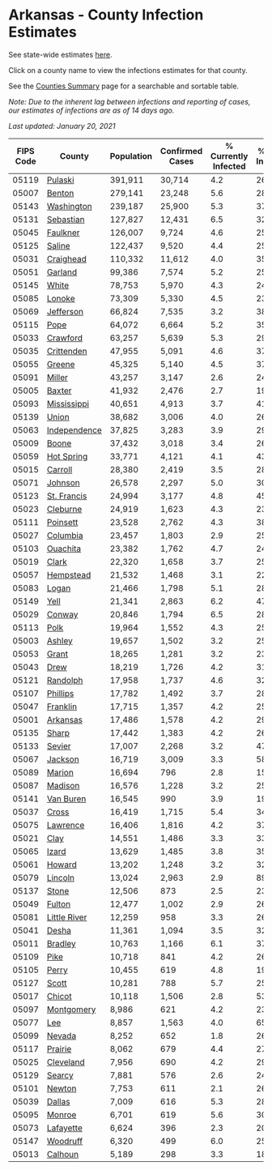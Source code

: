 # Arkansas - County Infection Estimates

See state-wide estimates [here](/infections/us-ar).

Click on a county name to view the infections estimates for that county.

See the [Counties Summary](/infections/summary-counties) page for a searchable and sortable table.

*Note: Due to the inherent lag between infections and reporting of cases, our estimates of infections are as of 14 days ago.*

*Last updated: January 20, 2021*

|   FIPS Code |                       County |   Population |   Confirmed Cases |   % Currently Infected |   % Total Infected |
|-------------|------------------------------|--------------|-------------------|------------------------|--------------------|
|       05119 |           [Pulaski](pulaski) |      391,911 |            30,714 |                    4.2 |               26.5 |
|       05007 |             [Benton](benton) |      279,141 |            23,248 |                    5.6 |               28.3 |
|       05143 |     [Washington](washington) |      239,187 |            25,900 |                    5.3 |               37.0 |
|       05131 |       [Sebastian](sebastian) |      127,827 |            12,431 |                    6.5 |               32.6 |
|       05045 |         [Faulkner](faulkner) |      126,007 |             9,724 |                    4.6 |               25.8 |
|       05125 |             [Saline](saline) |      122,437 |             9,520 |                    4.4 |               25.8 |
|       05031 |       [Craighead](craighead) |      110,332 |            11,612 |                    4.0 |               35.0 |
|       05051 |           [Garland](garland) |       99,386 |             7,574 |                    5.2 |               25.6 |
|       05145 |               [White](white) |       78,753 |             5,970 |                    4.3 |               24.9 |
|       05085 |             [Lonoke](lonoke) |       73,309 |             5,330 |                    4.5 |               23.9 |
|       05069 |       [Jefferson](jefferson) |       66,824 |             7,535 |                    3.2 |               38.5 |
|       05115 |                 [Pope](pope) |       64,072 |             6,664 |                    5.2 |               35.3 |
|       05033 |         [Crawford](crawford) |       63,257 |             5,639 |                    5.3 |               29.4 |
|       05035 |     [Crittenden](crittenden) |       47,955 |             5,091 |                    4.6 |               37.0 |
|       05055 |             [Greene](greene) |       45,325 |             5,140 |                    4.5 |               37.4 |
|       05091 |             [Miller](miller) |       43,257 |             3,147 |                    2.6 |               24.4 |
|       05005 |             [Baxter](baxter) |       41,932 |             2,476 |                    2.7 |               19.3 |
|       05093 |   [Mississippi](mississippi) |       40,651 |             4,913 |                    3.7 |               41.0 |
|       05139 |               [Union](union) |       38,682 |             3,006 |                    4.0 |               26.2 |
|       05063 | [Independence](independence) |       37,825 |             3,283 |                    3.9 |               29.1 |
|       05009 |               [Boone](boone) |       37,432 |             3,018 |                    3.4 |               26.5 |
|       05059 |     [Hot Spring](hot-spring) |       33,771 |             4,121 |                    4.1 |               43.1 |
|       05015 |           [Carroll](carroll) |       28,380 |             2,419 |                    3.5 |               28.5 |
|       05071 |           [Johnson](johnson) |       26,578 |             2,297 |                    5.0 |               30.1 |
|       05123 |   [St. Francis](st.-francis) |       24,994 |             3,177 |                    4.8 |               45.1 |
|       05023 |         [Cleburne](cleburne) |       24,919 |             1,623 |                    4.3 |               23.1 |
|       05111 |         [Poinsett](poinsett) |       23,528 |             2,762 |                    4.3 |               38.8 |
|       05027 |         [Columbia](columbia) |       23,457 |             1,803 |                    2.9 |               25.4 |
|       05103 |         [Ouachita](ouachita) |       23,382 |             1,762 |                    4.7 |               24.6 |
|       05019 |               [Clark](clark) |       22,320 |             1,658 |                    3.7 |               25.1 |
|       05057 |       [Hempstead](hempstead) |       21,532 |             1,468 |                    3.1 |               22.7 |
|       05083 |               [Logan](logan) |       21,466 |             1,798 |                    5.1 |               28.1 |
|       05149 |                 [Yell](yell) |       21,341 |             2,863 |                    6.2 |               47.3 |
|       05029 |             [Conway](conway) |       20,846 |             1,794 |                    6.5 |               28.6 |
|       05113 |                 [Polk](polk) |       19,964 |             1,552 |                    4.3 |               25.8 |
|       05003 |             [Ashley](ashley) |       19,657 |             1,502 |                    3.2 |               25.8 |
|       05053 |               [Grant](grant) |       18,265 |             1,281 |                    3.2 |               23.5 |
|       05043 |                 [Drew](drew) |       18,219 |             1,726 |                    4.2 |               31.5 |
|       05121 |         [Randolph](randolph) |       17,958 |             1,737 |                    4.6 |               32.3 |
|       05107 |         [Phillips](phillips) |       17,782 |             1,492 |                    3.7 |               28.3 |
|       05047 |         [Franklin](franklin) |       17,715 |             1,357 |                    4.2 |               25.0 |
|       05001 |         [Arkansas](arkansas) |       17,486 |             1,578 |                    4.2 |               29.6 |
|       05135 |               [Sharp](sharp) |       17,442 |             1,383 |                    4.2 |               26.4 |
|       05133 |             [Sevier](sevier) |       17,007 |             2,268 |                    3.2 |               47.8 |
|       05067 |           [Jackson](jackson) |       16,719 |             3,009 |                    3.3 |               58.7 |
|       05089 |             [Marion](marion) |       16,694 |               796 |                    2.8 |               15.6 |
|       05087 |           [Madison](madison) |       16,576 |             1,228 |                    3.2 |               25.0 |
|       05141 |       [Van Buren](van-buren) |       16,545 |               990 |                    3.9 |               19.9 |
|       05037 |               [Cross](cross) |       16,419 |             1,715 |                    5.4 |               34.9 |
|       05075 |         [Lawrence](lawrence) |       16,406 |             1,816 |                    4.2 |               37.0 |
|       05021 |                 [Clay](clay) |       14,551 |             1,486 |                    3.3 |               33.8 |
|       05065 |               [Izard](izard) |       13,629 |             1,485 |                    3.8 |               35.5 |
|       05061 |             [Howard](howard) |       13,202 |             1,248 |                    3.2 |               32.7 |
|       05079 |           [Lincoln](lincoln) |       13,024 |             2,963 |                    2.9 |               89.2 |
|       05137 |               [Stone](stone) |       12,506 |               873 |                    2.5 |               23.3 |
|       05049 |             [Fulton](fulton) |       12,477 |             1,002 |                    2.9 |               26.4 |
|       05081 | [Little River](little-river) |       12,259 |               958 |                    3.3 |               26.3 |
|       05041 |               [Desha](desha) |       11,361 |             1,094 |                    3.5 |               32.7 |
|       05011 |           [Bradley](bradley) |       10,763 |             1,166 |                    6.1 |               37.0 |
|       05109 |                 [Pike](pike) |       10,718 |               841 |                    4.2 |               26.3 |
|       05105 |               [Perry](perry) |       10,455 |               619 |                    4.8 |               19.5 |
|       05127 |               [Scott](scott) |       10,281 |               788 |                    5.7 |               25.2 |
|       05017 |             [Chicot](chicot) |       10,118 |             1,506 |                    2.8 |               53.6 |
|       05097 |     [Montgomery](montgomery) |        8,986 |               621 |                    4.2 |               23.0 |
|       05077 |                   [Lee](lee) |        8,857 |             1,563 |                    4.0 |               65.0 |
|       05099 |             [Nevada](nevada) |        8,252 |               652 |                    1.8 |               26.9 |
|       05117 |           [Prairie](prairie) |        8,062 |               679 |                    4.4 |               27.6 |
|       05025 |       [Cleveland](cleveland) |        7,956 |               690 |                    4.2 |               29.2 |
|       05129 |             [Searcy](searcy) |        7,881 |               576 |                    2.6 |               24.3 |
|       05101 |             [Newton](newton) |        7,753 |               611 |                    2.1 |               26.6 |
|       05039 |             [Dallas](dallas) |        7,009 |               616 |                    5.3 |               28.9 |
|       05095 |             [Monroe](monroe) |        6,701 |               619 |                    5.6 |               30.1 |
|       05073 |       [Lafayette](lafayette) |        6,624 |               396 |                    2.3 |               20.0 |
|       05147 |         [Woodruff](woodruff) |        6,320 |               499 |                    6.0 |               25.5 |
|       05013 |           [Calhoun](calhoun) |        5,189 |               298 |                    3.3 |               18.5 |